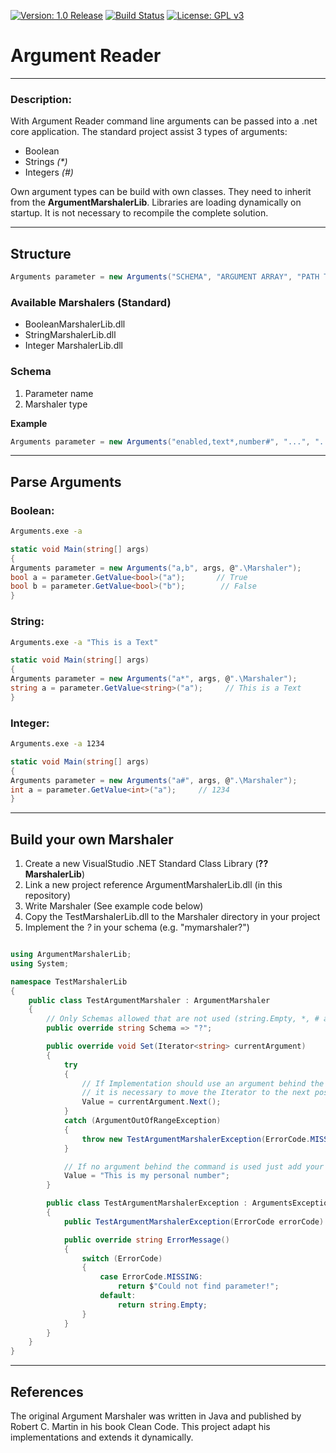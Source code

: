 [![Version: 1.0 Release](https://img.shields.io/badge/Version-1.0%20Release-green.svg)](https://github.com/0x776d) [![Build Status](https://travis-ci.org/0x776d/argumentreader.svg?branch=master)](https://travis-ci.org/0x776d/argumentreader) [![License: GPL v3](https://img.shields.io/badge/License-GPL%20v3-blue.svg)](https://www.gnu.org/licenses/gpl-3.0)

# Argument Reader
---

### Description:

With Argument Reader command line arguments can be passed into a .net core application. The standard project assist 3 types of arguments:

* Boolean
* Strings *(\*)*
* Integers *(#)*

Own argument types can be build with own classes. They need to inherit from the **ArgumentMarshalerLib**. Libraries are loading dynamically on startup. It is not necessary to recompile the complete solution.

---

## Structure

``` csharp
Arguments parameter = new Arguments("SCHEMA", "ARGUMENT ARRAY", "PATH TO MARSHALER LIBRARIES");
```

### Available Marshalers (Standard)

* BooleanMarshalerLib.dll
* StringMarshalerLib.dll
* Integer MarshalerLib.dll

### Schema

1. Parameter name
1. Marshaler type

**Example**

``` csharp
Arguments parameter = new Arguments("enabled,text*,number#", "...", "...");
```

---

## Parse Arguments

### Boolean:

``` bash
Arguments.exe -a
```

``` csharp
static void Main(string[] args)
{
Arguments parameter = new Arguments("a,b", args, @".\Marshaler");
bool a = parameter.GetValue<bool>("a");       // True
bool b = parameter.GetValue<bool>("b");        // False
}
```

### String:

``` bash
Arguments.exe -a "This is a Text"
```

``` csharp
static void Main(string[] args)
{
Arguments parameter = new Arguments("a*", args, @".\Marshaler");
string a = parameter.GetValue<string>("a");     // This is a Text
}
```

### Integer:

``` bash
Arguments.exe -a 1234
```

``` csharp
static void Main(string[] args)
{
Arguments parameter = new Arguments("a#", args, @".\Marshaler");
int a = parameter.GetValue<int>("a");     // 1234
}
```
---

## Build your own Marshaler

1. Create a new VisualStudio .NET Standard Class Library (**??MarshalerLib**)
1. Link a new project reference ArgumentMarshalerLib.dll (in this repository)
1. Write Marshaler (See example code below)
1. Copy the TestMarshalerLib.dll to the Marshaler directory in your project
1. Implement the *?* in your schema (e.g. "mymarshaler?")

``` csharp

using ArgumentMarshalerLib;
using System;

namespace TestMarshalerLib
{
    public class TestArgumentMarshaler : ArgumentMarshaler
    {
        // Only Schemas allowed that are not used (string.Empty, *, # are already used from standard marshalers)
        public override string Schema => "?";

        public override void Set(Iterator<string> currentArgument)
        {
            try
            {
                // If Implementation should use an argument behind the command (e.g. -a "??")
                // it is necessary to move the Iterator to the next position
                Value = currentArgument.Next();
            }
            catch (ArgumentOutOfRangeException)
            {
                throw new TestArgumentMarshalerException(ErrorCode.MISSING);
            }

            // If no argument behind the command is used just add your value
            Value = "This is my personal number";
        }

        public class TestArgumentMarshalerException : ArgumentsException
        {
            public TestArgumentMarshalerException(ErrorCode errorCode) : base(errorCode) { }

            public override string ErrorMessage()
            {
                switch (ErrorCode)
                {
                    case ErrorCode.MISSING:
                        return $"Could not find parameter!";
                    default:
                        return string.Empty;
                }
            }
        }
    }
}

```

---

## References

The original Argument Marshaler was written in Java and published by Robert C. Martin in his book Clean Code. This project adapt his implementations and extends it dynamically.